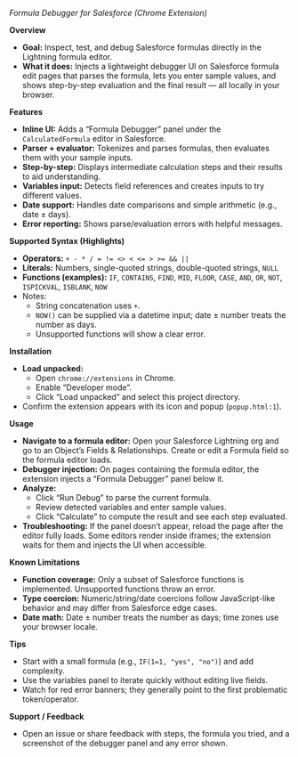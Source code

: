 *Formula Debugger for Salesforce (Chrome Extension)*

**Overview**
- **Goal:** Inspect, test, and debug Salesforce formulas directly in the Lightning formula editor.
- **What it does:** Injects a lightweight debugger UI on Salesforce formula edit pages that parses the formula, lets you enter sample values, and shows step-by-step evaluation and the final result — all locally in your browser.

**Features**
- **Inline UI:** Adds a “Formula Debugger” panel under the `CalculatedFormula` editor in Salesforce.
- **Parser + evaluator:** Tokenizes and parses formulas, then evaluates them with your sample inputs.
- **Step-by-step:** Displays intermediate calculation steps and their results to aid understanding.
- **Variables input:** Detects field references and creates inputs to try different values.
- **Date support:** Handles date comparisons and simple arithmetic (e.g., date ± days).
- **Error reporting:** Shows parse/evaluation errors with helpful messages.

**Supported Syntax (Highlights)**
- **Operators:** `+ - * / = != <> < <= > >= && ||`
- **Literals:** Numbers, single-quoted strings, double-quoted strings, `NULL`
- **Functions (examples):** `IF`, `CONTAINS`, `FIND`, `MID`, `FLOOR`, `CASE`, `AND`, `OR`, `NOT`, `ISPICKVAL`, `ISBLANK`, `NOW`
- Notes:
  - String concatenation uses `+`.
  - `NOW()` can be supplied via a datetime input; date ± number treats the number as days.
  - Unsupported functions will show a clear error.

**Installation**
- **Load unpacked:**
  - Open `chrome://extensions` in Chrome.
  - Enable “Developer mode”.
  - Click “Load unpacked” and select this project directory.
- Confirm the extension appears with its icon and popup (`popup.html:1`).

**Usage**
- **Navigate to a formula editor:** Open your Salesforce Lightning org and go to an Object’s Fields & Relationships. Create or edit a Formula field so the formula editor loads.
- **Debugger injection:** On pages containing the formula editor, the extension injects a “Formula Debugger” panel below it.
- **Analyze:**
  - Click “Run Debug” to parse the current formula.
  - Review detected variables and enter sample values.
  - Click “Calculate” to compute the result and see each step evaluated.
- **Troubleshooting:** If the panel doesn’t appear, reload the page after the editor fully loads. Some editors render inside iframes; the extension waits for them and injects the UI when accessible.

**Known Limitations**
- **Function coverage:** Only a subset of Salesforce functions is implemented. Unsupported functions throw an error.
- **Type coercion:** Numeric/string/date coercions follow JavaScript-like behavior and may differ from Salesforce edge cases.
- **Date math:** Date ± number treats the number as days; time zones use your browser locale.

**Tips**
- Start with a small formula (e.g., `IF(1=1, "yes", "no")`) and add complexity.
- Use the variables panel to iterate quickly without editing live fields.
- Watch for red error banners; they generally point to the first problematic token/operator.

**Support / Feedback**
- Open an issue or share feedback with steps, the formula you tried, and a screenshot of the debugger panel and any error shown.
